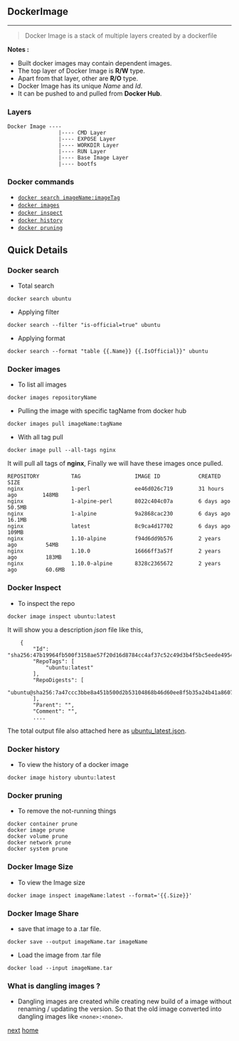 ## DockerImage
---

> Docker Image is a stack of multiple layers created by a dockerfile

**Notes :**

- Built docker images may contain dependent images.
- The top layer of Docker Image is **R/W** type.
- Apart from that layer, other are **R/O** type.
- Docker Image has its unique *Name* and *Id*.
- It can be pushed to and pulled from **Docker Hub**.

### Layers

```text
Docker Image ----
                |---- CMD Layer
                |---- EXPOSE Layer
                |---- WORKDIR Layer
                |---- RUN Layer
                |---- Base Image Layer
                |---- bootfs
``` 

### Docker commands

- [`docker search imageName:imageTag`](#docker-search)
- [`docker images`](#docker-images)
- [`docker inspect`](#docker-inspect)
- [`docker history`](#docker-history)
- [`docker pruning`](#)


## Quick Details

### Docker search

- Total search

```commandline
docker search ubuntu
```

- Applying filter

```commandline
docker search --filter "is-official=true" ubuntu
```

- Applying format

```commandline
docker search --format "table {{.Name}} {{.IsOfficial}}" ubuntu
```
 
### Docker images

- To list all images
```commandline
docker images repositoryName
```

- Pulling the image with specific tagName from docker hub

```commandline
docker images pull imageName:tagName
```

- With all tag pull

```commandline
docker image pull --all-tags nginx
```
It will pull all tags of **nginx**, Finally we will have these images once pulled.

```text
REPOSITORY          TAG                 IMAGE ID            CREATED             SIZE
nginx               1-perl              ee46d026c719        31 hours ago        148MB
nginx               1-alpine-perl       8022c404c07a        6 days ago          50.5MB
nginx               1-alpine            9a2868cac230        6 days ago          16.1MB
nginx               latest              8c9ca4d17702        6 days ago          109MB
nginx               1.10-alpine         f94d6dd9b576        2 years ago         54MB
nginx               1.10.0              16666ff3a57f        2 years ago         183MB
nginx               1.10.0-alpine       8328c2365672        2 years ago         60.6MB
```

### Docker Inspect

- To inspect the repo
```commandline
docker image inspect ubuntu:latest
```

It will show you a description *json* file like this,

```text
    {
        "Id": "sha256:47b19964fb500f3158ae57f20d16d8784cc4af37c52c49d3b4f5bc5eede49541",
        "RepoTags": [
            "ubuntu:latest"
        ],
        "RepoDigests": [
            "ubuntu@sha256:7a47ccc3bbe8a451b500d2b53104868b46d60ee8f5b35a24b41a86077c650210"
        ],
        "Parent": "",
        "Comment": "",
        ....
```

The total output file also attached here as [ubuntu_latest.json](/assets/files/ubuntu_latest.json).

### Docker history

- To view the history of a docker image

```commandline
docker image history ubuntu:latest 
```

### Docker pruning

- To remove the not-running things

```commandline
docker container prune
docker image prune
docker volume prune
docker network prune
docker system prune
```

### Docker Image Size

- To view the Image size

```commandline
docker image inspect imageName:latest --format='{{.Size}}'
```

### Docker Image Share

- save that image to a .tar file.
```commandline
docker save --output imageName.tar imageName
```

- Load the image from .tar file
```commandline
docker load --input imageName.tar
```

### What is dangling images ?

- Dangling images are created while creating new build of a image without renaming / updating the version. So that
the old image converted into dangling images like `<none>:<none>`.

[next](/05-Container)
[home](/)